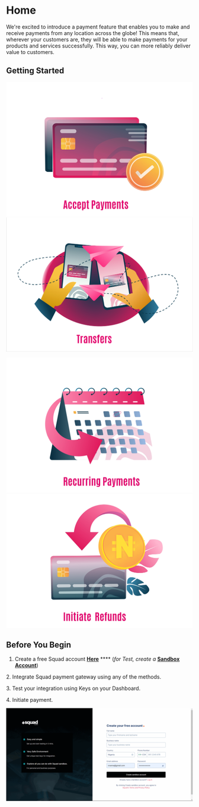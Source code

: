 # Home

We're excited to introduce a payment feature that enables you to make and receive payments from any location across the globe! This means that, wherever your customers are, they will be able to make payments for your products and services successfully. This way, you can more reliably deliver value to customers.

## Getting Started

[![image-text](<.gitbook/assets/Squad Accept Payments.jpg>)](payments/)               [![image-text](<.gitbook/assets/Squad Transfer.png>)](transfer/)

[![image-text](<.gitbook/assets/Squad Recurring Payments.jpg>)](payments/recurring-payments.md)               [![image-text](<.gitbook/assets/Squad Initiate Refunds.jpg>)](payments/refunds.md)

## Before You Begin

1. Create a free Squad account [**Here**](https://dashboard.squadco.com/sign-up) **** (_for Test, create a_ [**Sandbox Account**](https://sandbox.squadco.com/sign-up))

&#x20; 2\. Integrate Squad payment gateway using any of the methods.

&#x20; 3\. Test your integration using Keys on your Dashboard.

&#x20; 4\. Initiate payment.

![Steps to get your Squad API Keys.](<.gitbook/assets/Squad Sandbox Account.gif>)
